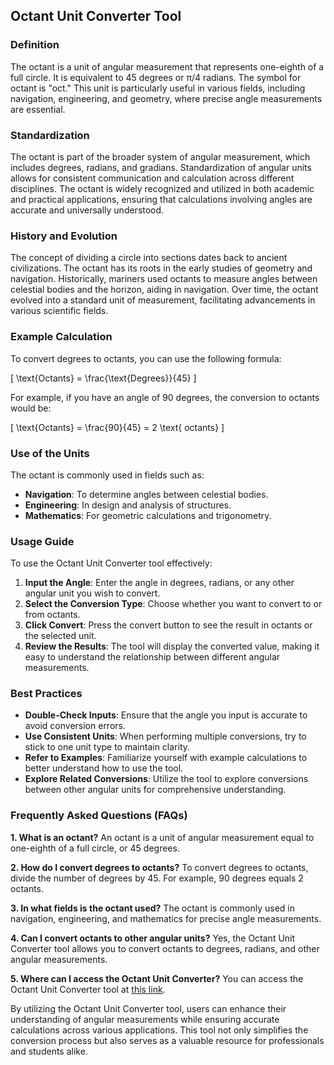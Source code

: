 ## Octant Unit Converter Tool

### Definition
The octant is a unit of angular measurement that represents one-eighth of a full circle. It is equivalent to 45 degrees or π/4 radians. The symbol for octant is "oct." This unit is particularly useful in various fields, including navigation, engineering, and geometry, where precise angle measurements are essential.

### Standardization
The octant is part of the broader system of angular measurement, which includes degrees, radians, and gradians. Standardization of angular units allows for consistent communication and calculation across different disciplines. The octant is widely recognized and utilized in both academic and practical applications, ensuring that calculations involving angles are accurate and universally understood.

### History and Evolution
The concept of dividing a circle into sections dates back to ancient civilizations. The octant has its roots in the early studies of geometry and navigation. Historically, mariners used octants to measure angles between celestial bodies and the horizon, aiding in navigation. Over time, the octant evolved into a standard unit of measurement, facilitating advancements in various scientific fields.

### Example Calculation
To convert degrees to octants, you can use the following formula:

\[ \text{Octants} = \frac{\text{Degrees}}{45} \]

For example, if you have an angle of 90 degrees, the conversion to octants would be:

\[ \text{Octants} = \frac{90}{45} = 2 \text{ octants} \]

### Use of the Units
The octant is commonly used in fields such as:

- **Navigation**: To determine angles between celestial bodies.
- **Engineering**: In design and analysis of structures.
- **Mathematics**: For geometric calculations and trigonometry.

### Usage Guide
To use the Octant Unit Converter tool effectively:

1. **Input the Angle**: Enter the angle in degrees, radians, or any other angular unit you wish to convert.
2. **Select the Conversion Type**: Choose whether you want to convert to or from octants.
3. **Click Convert**: Press the convert button to see the result in octants or the selected unit.
4. **Review the Results**: The tool will display the converted value, making it easy to understand the relationship between different angular measurements.

### Best Practices
- **Double-Check Inputs**: Ensure that the angle you input is accurate to avoid conversion errors.
- **Use Consistent Units**: When performing multiple conversions, try to stick to one unit type to maintain clarity.
- **Refer to Examples**: Familiarize yourself with example calculations to better understand how to use the tool.
- **Explore Related Conversions**: Utilize the tool to explore conversions between other angular units for comprehensive understanding.

### Frequently Asked Questions (FAQs)

**1. What is an octant?**
An octant is a unit of angular measurement equal to one-eighth of a full circle, or 45 degrees.

**2. How do I convert degrees to octants?**
To convert degrees to octants, divide the number of degrees by 45. For example, 90 degrees equals 2 octants.

**3. In what fields is the octant used?**
The octant is commonly used in navigation, engineering, and mathematics for precise angle measurements.

**4. Can I convert octants to other angular units?**
Yes, the Octant Unit Converter tool allows you to convert octants to degrees, radians, and other angular measurements.

**5. Where can I access the Octant Unit Converter?**
You can access the Octant Unit Converter tool at [this link](https://www.inayam.co/unit-converter/angle).

By utilizing the Octant Unit Converter tool, users can enhance their understanding of angular measurements while ensuring accurate calculations across various applications. This tool not only simplifies the conversion process but also serves as a valuable resource for professionals and students alike.